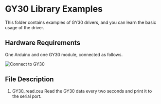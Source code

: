 # GY30 Library Examples

This folder contains examples of GY30 drivers, and you can learn the basic usage of the driver.

## Hardware Requirements

One Arduino and one GY30 module, connected as follows.

![Connect to GY30](./img/GY30.png)

## File Description

1. GY30_read.ceu
Read the GY30 data every two seconds and print it to the serial port.
